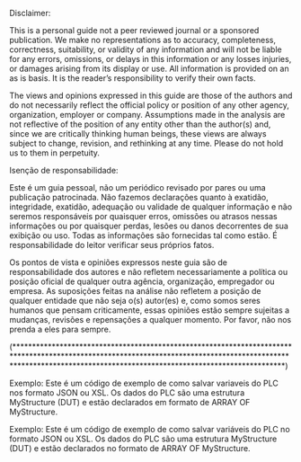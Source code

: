 Disclaimer:

This is a personal guide not a peer reviewed journal or a sponsored publication. We make no representations as to accuracy, completeness, correctness, suitability, or validity of any information and will not be liable for any errors, omissions, or delays in this information or any losses injuries, or damages arising from its display or use. All information is provided on an as is basis. It is the reader’s responsibility to verify their own facts.

The views and opinions expressed in this guide are those of the authors and do not necessarily reflect the official policy or position of any other agency, organization, employer or company. Assumptions made in the analysis are not reflective of the position of any entity other than the author(s) and, since we are critically thinking human beings, these views are always subject to change, revision, and rethinking at any time. Please do not hold us to them in perpetuity.


Isenção de responsabilidade:

Este é um guia pessoal, não um periódico revisado por pares ou uma publicação patrocinada. Não fazemos declarações quanto à exatidão, integridade, exatidão, adequação ou validade de qualquer informação e não seremos responsáveis por quaisquer erros, omissões ou atrasos nessas informações ou por quaisquer perdas, lesões ou danos decorrentes de sua exibição ou uso. Todas as informações são fornecidas tal como estão. É responsabilidade do leitor verificar seus próprios fatos.

Os pontos de vista e opiniões expressos neste guia são de responsabilidade dos autores e não refletem necessariamente a política ou posição oficial de qualquer outra agência, organização, empregador ou empresa. As suposições feitas na análise não refletem a posição de qualquer entidade que não seja o(s) autor(es) e, como somos seres humanos que pensam criticamente, essas opiniões estão sempre sujeitas a mudanças, revisões e repensações a qualquer momento. Por favor, não nos prenda a eles para sempre.

(********************************************************************************************************************************************************************************************************************)


Exemplo:
Este é um código de exemplo de como salvar variaveis do PLC nos formato JSON ou XSL. Os dados do PLC são uma estrutura MyStructure (DUT) e estão declarados em formato de ARRAY OF MyStructure.

Exemplo:
Este é um código de exemplo de como salvar variáveis do PLC no formato JSON ou XSL. Os dados do PLC são uma estrutura MyStructure (DUT) e estão declarados no formato de ARRAY OF MyStructure.
